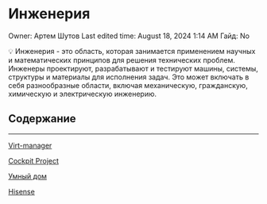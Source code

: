 # Инженерия

Owner: Артем Шутов
Last edited time: August 18, 2024 1:14 AM
Гайд: No

<aside>
💡 Инженерия - это область, которая занимается применением научных и математических принципов для решения технических проблем. Инженеры проектируют, разрабатывают и тестируют машины, системы, структуры и материалы для исполнения задач. Это может включать в себя разнообразные области, включая механическую, гражданскую, химическую и электрическую инженерию.

</aside>

## Содержание

---

[Virt-manager](%D0%98%D0%BD%D0%B6%D0%B5%D0%BD%D0%B5%D1%80%D0%B8%D1%8F%2093ede691ec6a411594675022d6dd38b9/Virt-manager%20b76828e9ef754ac895338b6b82b30731.md)

[Cockpit Project](%D0%98%D0%BD%D0%B6%D0%B5%D0%BD%D0%B5%D1%80%D0%B8%D1%8F%2093ede691ec6a411594675022d6dd38b9/Cockpit%20Project%203ef961cf0d534f448b6519fb04cb9995.md)

[Умный дом](%D0%98%D0%BD%D0%B6%D0%B5%D0%BD%D0%B5%D1%80%D0%B8%D1%8F%2093ede691ec6a411594675022d6dd38b9/%D0%A3%D0%BC%D0%BD%D1%8B%D0%B8%CC%86%20%D0%B4%D0%BE%D0%BC%20687659640b1941cf9826c2b08b92eb99.md)

[Hisense](%D0%98%D0%BD%D0%B6%D0%B5%D0%BD%D0%B5%D1%80%D0%B8%D1%8F%2093ede691ec6a411594675022d6dd38b9/Hisense%2012999c38ac4f43048acfd96724f1e833.md)